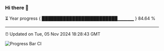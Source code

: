 ### Hi there 👋

⏳ Year progress { █████████████████████████▁▁▁▁▁ } 84.64 %

---

⏰ Updated on Tue, 05 Nov 2024 18:28:43 GMT

![Progress Bar CI](https://github.com/ZhaoGui/ZhaoGui/workflows/Progress%20Bar%20CI/badge.svg)
